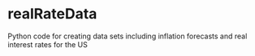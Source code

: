 # realRateData
Python code for creating data sets including inflation forecasts and real interest rates for the US

